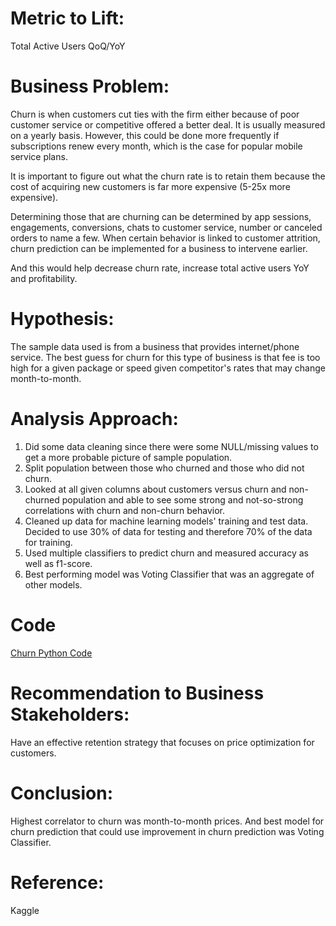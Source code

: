 # Metric to Lift:

Total Active Users QoQ/YoY


# Business Problem:

Churn is when customers cut ties with the firm either because of poor customer service or competitive offered a better deal. It is usually measured on a
yearly basis. However, this could be done more frequently if subscriptions renew every month, which is the case for popular mobile service plans.

It is important to figure out what the churn rate is to retain them because the cost of acquiring new customers is far more expensive (5-25x more expensive).

Determining those that are churning can be determined by app sessions, engagements, conversions, chats to customer service, number or canceled orders to 
name a few. When certain behavior is linked to customer attrition, churn prediction can be implemented for a business to intervene earlier. 

And this would help decrease churn rate, increase total active users YoY and profitability.

# Hypothesis:

The sample data used is from a business that provides internet/phone service. The best guess for churn for this type of business is that fee is too high for a given package or speed given competitor's rates that may change month-to-month. 

# Analysis Approach:

1. Did some data cleaning since there were some NULL/missing values to get a more probable picture of sample population.
2. Split population between those who churned and those who did not churn. 
3. Looked at all given columns about customers versus churn and non-churned population and able to see some strong and not-so-strong correlations with churn and non-churn behavior.
4. Cleaned up data for machine learning models' training and test data. Decided to use 30% of data for testing and therefore 70% of the data for training.
5. Used multiple classifiers to predict churn and measured accuracy as well as f1-score.
6. Best performing model was Voting Classifier that was an aggregate of other models. 


# Code

[Churn Python Code](https://nbviewer.org/github/mindyng/2022-Business-Projects/blob/main/customer-churn.ipynb)

# Recommendation to Business Stakeholders:

Have an effective retention strategy that focuses on price optimization for customers.

# Conclusion:

Highest correlator to churn was month-to-month prices. And best model for churn prediction that could use improvement in churn prediction was Voting Classifier.


# Reference: 

Kaggle
